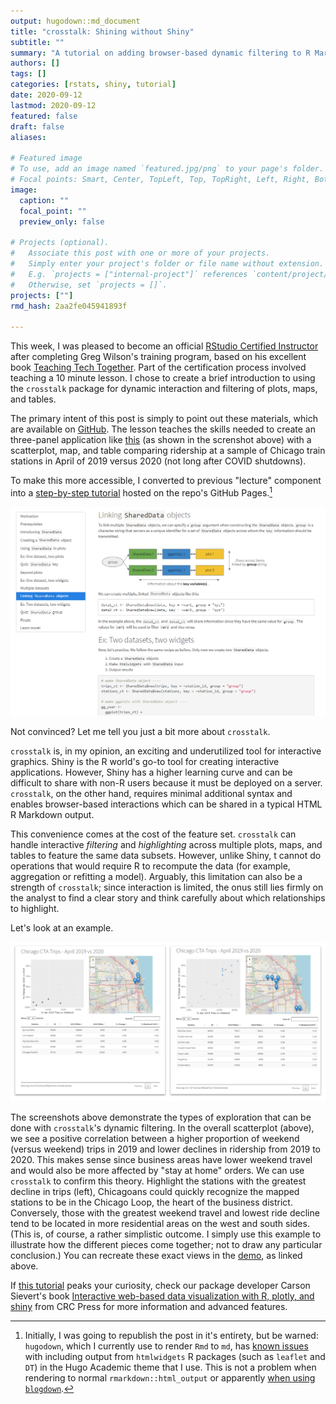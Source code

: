```yaml
---
output: hugodown::md_document
title: "crosstalk: Shining without Shiny"
subtitle: ""
summary: "A tutorial on adding browser-based dynamic filtering to R Markdown -- no Shiny server required!"
authors: []
tags: []
categories: [rstats, shiny, tutorial]
date: 2020-09-12
lastmod: 2020-09-12
featured: false
draft: false
aliases:

# Featured image
# To use, add an image named `featured.jpg/png` to your page's folder.
# Focal points: Smart, Center, TopLeft, Top, TopRight, Left, Right, BottomLeft, Bottom, BottomRight.
image:
  caption: ""
  focal_point: ""
  preview_only: false

# Projects (optional).
#   Associate this post with one or more of your projects.
#   Simply enter your project's folder or file name without extension.
#   E.g. `projects = ["internal-project"]` references `content/project/deep-learning/index.md`.
#   Otherwise, set `projects = []`.
projects: [""]
rmd_hash: 2aa2fe045941893f

---
```


This week, I was pleased to become an official [RStudio Certified Instructor](https://education.rstudio.com/trainers) after completing Greg Wilson's training program, based on his excellent book [Teaching Tech Together](http://teachtogether.tech/). Part of the certification process involved teaching a 10 minute lesson. I chose to create a brief introduction to using the `crosstalk` package for dynamic interaction and filtering of plots, maps, and tables.

The primary intent of this post is simply to point out these materials, which are available on [GitHub](https://github.com/emilyriederer/demo-crosstalk). The lesson teaches the skills needed to create an three-panel application like [this](https://emilyriederer.github.io/demo-crosstalk/analysis/demo.html) (as shown in the screnshot above) with a scatterplot, map, and table comparing ridership at a sample of Chicago train stations in April of 2019 versus 2020 (not long after COVID shutdowns).

To make this more accessible, I converted to previous "lecture" component into a [step-by-step tutorial](https://emilyriederer.github.io/demo-crosstalk/tutorial/tutorial-rmd.html) hosted on the repo's GitHub Pages.[^1]

![](tutorial.png)

Not convinced? Let me tell you just a bit more about `crosstalk`.

`crosstalk` is, in my opinion, an exciting and underutilized tool for interactive graphics. Shiny is the R world's go-to tool for creating interactive applications. However, Shiny has a higher learning curve and can be difficult to share with non-R users because it must be deployed on a server. `crosstalk`, on the other hand, requires minimal additional syntax and enables browser-based interactions which can be shared in a typical HTML R Markdown output.

This convenience comes at the cost of the feature set. `crosstalk` can handle interactive *filtering* and *highlighting* across multiple plots, maps, and tables to feature the same data subsets. However, unlike Shiny, t cannot do operations that would require R to recompute the data (for example, aggregation or refitting a model). Arguably, this limitation can also be a strength of `crosstalk`; since interaction is limited, the onus still lies firmly on the analyst to find a clear story and think carefully about which relationships to highlight.

Let's look at an example.

![](comparison.png)

The screenshots above demonstrate the types of exploration that can be done with `crosstalk`'s dynamic filtering. In the overall scatterplot (above), we see a positive correlation between a higher proportion of weekend (versus weekend) trips in 2019 and lower declines in ridership from 2019 to 2020. This makes sense since business areas have lower weekend travel and would also be more affected by "stay at home" orders. We can use `crosstalk` to confirm this theory. Highlight the stations with the greatest decline in trips (left), Chicagoans could quickly recognize the mapped stations to be in the Chicago Loop, the heart of the business district. Conversely, those with the greatest weekend travel and lowest ride decline tend to be located in more residential areas on the west and south sides. (This is, of course, a rather simplistic outcome. I simply use this example to illustrate how the different pieces come together; not to draw any particular conclusion.) You can recreate these exact views in the [demo](https://emilyriederer.github.io/demo-crosstalk/analysis/demo.html), as linked above.

If [this tutorial](https://emilyriederer.github.io/demo-crosstalk/tutorial/tutorial-rmd.html) peaks your curiosity, check our package developer Carson Sievert's book [Interactive web-based data visualization with R, plotly, and shiny](https://plotly-r.com/index.html) from CRC Press for more information and advanced features.

[^1]: Initially, I was going to republish the post in it's entirety, but be warned: `hugodown`, which I currently use to render `Rmd` to `md`, has [known issues](https://github.com/r-lib/hugodown/issues/36) with including output from `htmlwidgets` R packages (such as `leaflet` and `DT`) in the Hugo Academic theme that I use. This is not a problem when rendering to normal `rmarkdown::html_output` or apparently [when using `blogdown`](https://github.com/rstudio/blogdown/issues/7).

